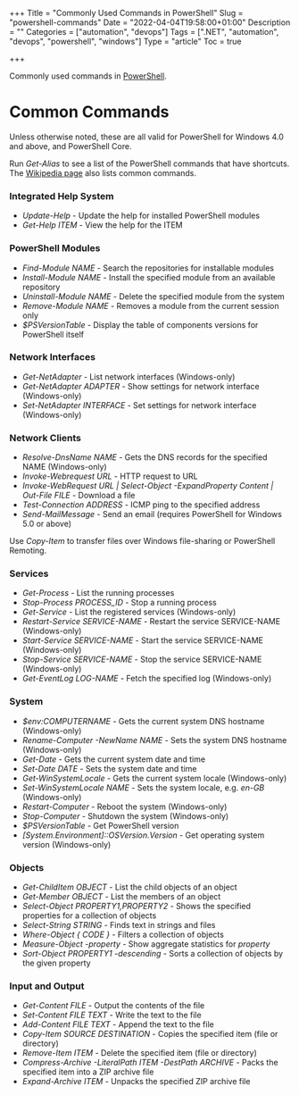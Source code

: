 +++
Title = "Commonly Used Commands in PowerShell"
Slug = "powershell-commands"
Date = "2022-04-04T19:58:00+01:00"
Description = ""
Categories = ["automation", "devops"]
Tags = [".NET", "automation", "devops", "powershell", "windows"]
Type = "article"
Toc = true

+++

Commonly used commands in [PowerShell](https://microsoft.com/powershell).

<!--more-->

# Common Commands

Unless otherwise noted, these are all valid for PowerShell for Windows 4.0 and
above, and PowerShell Core.

Run *Get-Alias* to see a list of the PowerShell commands that have shortcuts.
The [Wikipedia page](https://en.wikipedia.org/wiki/Windows_PowerShell) also
lists common commands.

### Integrated Help System ###

* *Update-Help* - Update the help for installed PowerShell modules
* *Get-Help ITEM* - View the help for the ITEM

### PowerShell Modules ###

* *Find-Module NAME* - Search the repositories for installable modules
* *Install-Module NAME* - Install the specified module from an available repository
* *Uninstall-Module NAME* - Delete the specified module from the system
* *Remove-Module NAME* - Removes a module from the current session only
* *$PSVersionTable* - Display the table of components versions for PowerShell itself

### Network Interfaces ###

* *Get-NetAdapter* - List network interfaces (Windows-only)
* *Get-NetAdapter ADAPTER* - Show settings for network interface (Windows-only)
* *Set-NetAdapter INTERFACE* - Set settings for network interface (Windows-only)

### Network Clients ###

* *Resolve-DnsName NAME* - Gets the DNS records for the specified NAME (Windows-only)
* *Invoke-Webrequest URL* - HTTP request to URL
* *Invoke-WebRequest URL | Select-Object -ExpandProperty Content | Out-File FILE* - Download a file
* *Test-Connection ADDRESS* - ICMP ping to the specified address
* *Send-MailMessage* - Send an email (requires PowerShell for Windows 5.0 or above)

Use *Copy-Item* to transfer files over Windows file-sharing or PowerShell Remoting.

### Services ###

* *Get-Process* - List the running processes
* *Stop-Process PROCESS_ID* - Stop a running process
* *Get-Service* - List the registered services (Windows-only)
* *Restart-Service SERVICE-NAME* - Restart the service SERVICE-NAME (Windows-only)
* *Start-Service SERVICE-NAME* - Start the service SERVICE-NAME (Windows-only)
* *Stop-Service SERVICE-NAME* - Stop the service SERVICE-NAME (Windows-only)
* *Get-EventLog LOG-NAME* - Fetch the specified log (Windows-only)

### System ###

* *$env:COMPUTERNAME* - Gets the current system DNS hostname (Windows-only)
* *Rename-Computer -NewName NAME* - Sets the system DNS hostname (Windows-only)
* *Get-Date* - Gets the current system date and time
* *Set-Date DATE* - Sets the system date and time
* *Get-WinSystemLocale* - Gets the current system locale (Windows-only)
* *Set-WinSystemLocale NAME* - Sets the system locale, e.g. *en-GB* (Windows-only)
* *Restart-Computer* - Reboot the system (Windows-only)
* *Stop-Computer* - Shutdown the system (Windows-only)
* *$PSVersionTable* - Get PowerShell version
* *[System.Environment]::OSVersion.Version* - Get operating system version (Windows-only)

### Objects ###

* *Get-ChildItem OBJECT* - List the child objects of an object
* *Get-Member OBJECT* - List the members of an object
* *Select-Object PROPERTY1,PROPERTY2* - Shows the specified properties for a collection of objects
* *Select-String STRING* - Finds text in strings and files
* *Where-Object { CODE }* - Filters a collection of objects
* *Measure-Object -property* - Show aggregate statistics for *property*
* *Sort-Object PROPERTY1 -descending* - Sorts a collection of objects by the given property

### Input and Output ###

* *Get-Content FILE* - Output the contents of the file
* *Set-Content FILE TEXT* - Write the text to the file
* *Add-Content FILE TEXT* - Append the text to the file
* *Copy-Item SOURCE DESTINATION* - Copies the specified item (file or directory)
* *Remove-Item ITEM* - Delete the specified item (file or directory)
* *Compress-Archive -LiteralPath ITEM -DestPath ARCHIVE* - Packs the specified item into a ZIP archive file
* *Expand-Archive ITEM* - Unpacks the specified ZIP archive file
